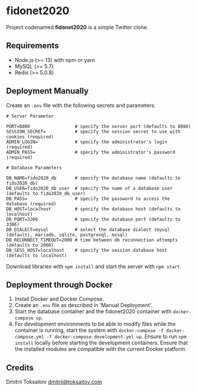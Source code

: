 fidonet2020
===========

Project codenamed __fidonet2020__ is a simple Twitter clone.

## Requirements

* Node.js (>= 13) with npm or yarn
* MySQL (>= 5.7)
* Redis (>= 5.0.8)

## Deployment Manually

Create an `.env` file with the following secrets and parameters.

```
# Server Parameter

PORT=8080                 # specify the server port (defaults to 8080)
SESSION_SECRET=           # specify the session secret to use with cookies (required)
ADMIN_LOGIN=              # specify the administrator's login (required)
ADMIN_PASS=               # specify the administrator's password (required)

# Database Parameters

DB_NAME=fido2020_db       # specify the database name (defaults to fido2020_db)
DB_USER=fido2020_db_user  # specify the name of a database user (defaults to fido2020_db_user)
DB_PASS=                  # specify the password to access the database (required)
DB_HOST=localhost         # specify the database host (defaults to localhost)
DB_PORT=3306              # specify the database port (defaults to 3306)
DB_DIALECT=mysql          # select the database dialect (mysql (default), mariadb, sqlite, postgresql, mssql)
DB_RECONNECT_TIMEOUT=2000 # time between db reconnection attempts (defaults to 2000)
DB_SESS_HOST=localhost    # specify the session database host (defaults to localhost)
```

Download libraries with `npm install` and start the server with `npm start`.

## Deployment through Docker

1. Install Docker and Docker Compose.
2. Create an `.env` file as described in 'Manual Deployment'.
3. Start the database container and the fidonet2020 container with `docker-compose up`.
4. For development environments to be able to modify files while the container
   is running, start the system with `docker-compose -f docker-compose.yml -f docker-compose.development.yml up`.
   Ensure to run `npm install` locally before starting the development containers.
   Ensure that the installed modules are compatible with the current Docker
   platform.

## Credits

Dmitrii Toksaitov <dmitrii@toksaitov.com>
